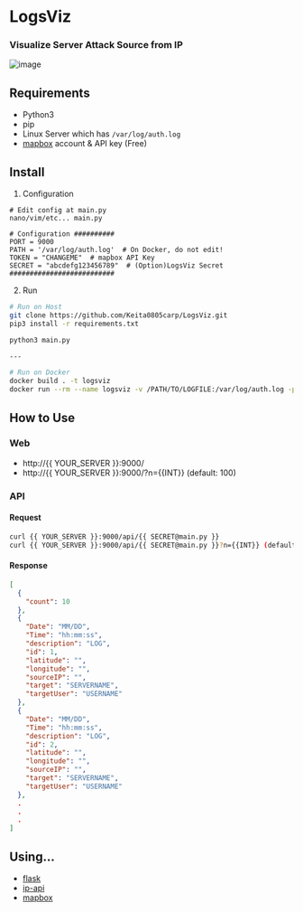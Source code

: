 # LogsViz
### Visualize Server Attack Source from IP
![image](https://user-images.githubusercontent.com/44022415/138573225-181becb8-427f-484d-834a-baf03c699f30.png)


## Requirements
- Python3
- pip
- Linux Server which has `/var/log/auth.log`
- [mapbox](https://www.mapbox.com/) account & API key (Free)

## Install
1. Configuration
```
# Edit config at main.py
nano/vim/etc... main.py

# Configuration ##########
PORT = 9000
PATH = '/var/log/auth.log'  # On Docker, do not edit!
TOKEN = "CHANGEME"  # mapbox API Key
SECRET = "abcdefg123456789"  # (Option)LogsViz Secret
##########################
```

2. Run
```bash
# Run on Host
git clone https://github.com/Keita0805carp/LogsViz.git
pip3 install -r requirements.txt

python3 main.py

---

# Run on Docker
docker build . -t logsviz
docker run --rm --name logsviz -v /PATH/TO/LOGFILE:/var/log/auth.log -p 9000:9000 logsviz
```

## How to Use
### Web

- http://{{ YOUR_SERVER }}:9000/
- http://{{ YOUR_SERVER }}:9000/?n={{INT}} (default: 100)

### API
#### Request
```bash
curl {{ YOUR_SERVER }}:9000/api/{{ SECRET@main.py }}
curl {{ YOUR_SERVER }}:9000/api/{{ SECRET@main.py }}?n={{INT}} (default: 100)
```

#### Response
```json
[
  {
    "count": 10
  },
  {
    "Date": "MM/DD",
    "Time": "hh:mm:ss",
    "description": "LOG",
    "id": 1,
    "latitude": "",
    "longitude": "",
    "sourceIP": "",
    "target": "SERVERNAME",
    "targetUser": "USERNAME"
  },
  {
    "Date": "MM/DD",
    "Time": "hh:mm:ss",
    "description": "LOG",
    "id": 2,
    "latitude": "",
    "longitude": "",
    "sourceIP": "",
    "target": "SERVERNAME",
    "targetUser": "USERNAME"
  },
  .
  .
  .
]
```

## Using...
- [flask](https://github.com/pallets/flask)
- [ip-api](https://ip-api.com/)
- [mapbox](https://www.mapbox.com/)
